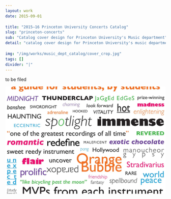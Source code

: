 ```yaml
---
layout: work
date: 2015-09-01

title: "2015–16 Princeton University Concerts Catalog"
slug: "princeton-concerts"
sub: "Catalog cover design for Princeton University's Music department"
detail: "catalog cover design for Princeton University's music department"

img: "/img/works/music_dept_catalog/cover_crop.jpg"
tags: []
divider: "|"
---
```


to be filed

![Music Catalog](/img/works/music_dept_catalog/cover_crop.jpg)

